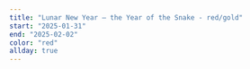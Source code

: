 ```yaml
---
title: "Lunar New Year – the Year of the Snake - red/gold"
start: "2025-01-31"
end: "2025-02-02"
color: "red"
allday: true
---
```



